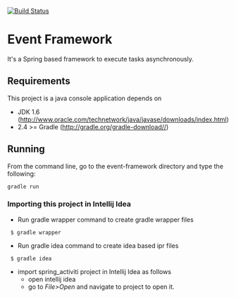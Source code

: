 

[![Build Status](https://travis-ci.org/varunhooda/event-framework.svg)](https://travis-ci.org/svarunhooda/event-framework)

# Event Framework 
It's a Spring based framework to execute tasks asynchronously.


## Requirements
This project is a java console application depends on

* JDK 1.6 (http://www.oracle.com/technetwork/java/javase/downloads/index.html)
* 2.4 >= Gradle (http://gradle.org/gradle-download//)



## Running
From the command line, go to the event-framework directory and type the following:

    gradle run


### Importing this project in Intellij Idea
 
- Run gradle wrapper command to create gradle wrapper files

 ```
  $ gradle wrapper
 ``` 
 
- Run gradle idea command to create idea based ipr files

 ```
  $ gradle idea
 ```
- import spring_activiti project in Intellij Idea as follows
     * open intellij idea
     * go to <i>File>Open</i> and navigate to project to open it.
